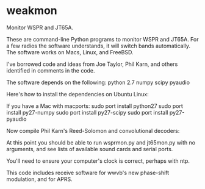 # weakmon
Monitor WSPR and JT65A.

These are command-line Python programs to monitor WSPR and JT65A. For
a few radios the software understands, it will switch bands
automatically. The software works on Macs, Linux, and FreeBSD.

I've borrowed code and ideas from Joe Taylor, Phil Karn, and others
identified in comments in the code.

The software depends on the following:
  python 2.7
  numpy
  scipy
  pyaudio

Here's how to install the dependencies on Ubuntu Linux:

If you have a Mac with macports:
  sudo port install python27
  sudo port install py27-numpy
  sudo port install py27-scipy
  sudo port install py27-pyaudio

Now compile Phil Karn's Reed-Solomon and convolutional decoders:

At this point you should be able to run wsprmon.py and jt65mon.py with
no arguments, and see lists of available sound cards and serial ports.

You'll need to ensure your computer's clock is correct, perhaps with ntp.

This code includes receive software for wwvb's new phase-shift
modulation, and for APRS.
